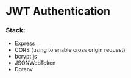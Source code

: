 # JWT Authentication

### **Stack:**

* Express
* CORS (using to enable cross origin request)
* bcrypt.js
* JSONWebToken
* Dotenv
